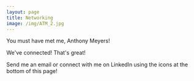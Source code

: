 ```yaml
---
layout: page
title: Networking
image: /img/ATM_2.jpg
---
```


You must have met me, Anthony Meyers! 

We've connected! That's great!

Send me an email or connect with me on LinkedIn using the icons at the bottom of this page!